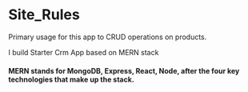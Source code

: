 # Site_Rules

Primary usage for this app to CRUD operations on products.

I build Starter Crm App based on MERN stack 
#### MERN stands for MongoDB, Express, React, Node, after the four key technologies that make up the stack.


